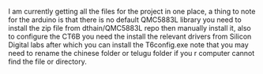 I am currently getting all the files for the project in one place, a thing to note for the arduino is that there is no default QMC5883L library you need to install the zip file from dthain/QMC5883L repo then manually install it, also to configure the CT6B you need the install the relevant drivers from Silicon Digital labs after which you can install the T6config.exe note that you may need to rename the chinese folder or telugu folder if you r computer cannot find the file or directory.